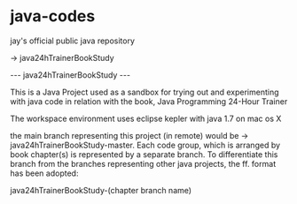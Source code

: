java-codes
==========

jay's official public java repository

-> java24hTrainerBookStudy


--- java24hTrainerBookStudy ---

This is a Java Project used as a sandbox for trying out and experimenting with java code in relation with the book, Java Programming 24-Hour Trainer

The workspace environment uses eclipse kepler with java 1.7 on mac os X

the main branch representing this project (in remote) would be -> java24hTrainerBookStudy-master. Each code group, which is arranged by book chapter(s) is represented by a separate branch. To differentiate this branch from the branches representing other java projects, the ff. format has been adopted:

java24hTrainerBookStudy-(chapter branch name)